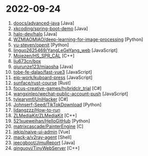 # 2022-09-24

1. [doocs/advanced-java](https://github.com/doocs/advanced-java "😮 Core Interview Questions & Answers For Experienced Java(Backend) Developers | 互联网 Java 工程师进阶知识完全扫盲：涵盖高并发、分布式、高可用、微服务、海量数据处理等领域知识") [Java]
2. [xkcoding/spring-boot-demo](https://github.com/xkcoding/spring-boot-demo "该项目已成功集成 actuator(监控)、admin(可视化监控)、logback(日志)、aopLog(通过AOP记录web请求日志)、统一异常处理(json级别和页面级别)、freemarker(模板引擎)、thymeleaf(模板引擎)、Beetl(模板引擎)、Enjoy(模板引擎)、JdbcTemplate(通用JDBC操作数据库)、JPA(强大的ORM框架)、mybatis(强大的ORM框架)、通用Mapper(快速操作Mybatis)、PageHelper(通用的Mybatis分页插件)、mybatis-plus(快速操作Mybatis)、BeetlSQL(强大的ORM框架)、upload(本地文件上传和七牛云文件上传)、redis(缓存)、ehcache(缓存)、ema…") [Java]
3. [halo-dev/halo](https://github.com/halo-dev/halo "✍ 一款现代化的开源博客 / CMS 系统。") [Java]
4. [WZMIAOMIAO/deep-learning-for-image-processing](https://github.com/WZMIAOMIAO/deep-learning-for-image-processing "deep learning for image processing including classification and object-detection etc.") [Python]
5. [yu-steven/openit](https://github.com/yu-steven/openit "致力于打造免费无感的翻墙环境") [Python]
6. [linguo2625469/YangLeGeYang_web](https://github.com/linguo2625469/YangLeGeYang_web "羊了个羊网页版在线版助手，2022/9/23 22:22:00更新") [JavaScript]
7. [Moiezen/HS_SPR_CAL](https://github.com/Moiezen/HS_SPR_CAL "Hearthstone Spectral Pillager Rogue Calculator") [C++]
8. [liu673cn/box](https://github.com/liu673cn/box "TVbox开源版（空壳-自行配置）") 
9. [qiurunze123/miaosha](https://github.com/qiurunze123/miaosha "⭐⭐⭐⭐秒杀系统设计与实现.互联网工程师进阶与分析🙋🐓") [Java]
10. [tobe-fe-dalao/fast-vue3](https://github.com/tobe-fe-dalao/fast-vue3 "Vue3+Vite+Ts+Pinia+...一个快速开发vue3的模板框架") [JavaScript]
11. [eip-work/kuboard-press](https://github.com/eip-work/kuboard-press "Kuboard 是基于 Kubernetes 的微服务管理界面。同时提供 Kubernetes 免费中文教程，入门教程，最新版本的 Kubernetes v1.23.4 安装手册，(k8s install) 在线答疑，持续更新。") [JavaScript]
12. [sunface/rust-course](https://github.com/sunface/rust-course "“连续六年成为全世界最受喜爱的语言，无 GC 也无需手动内存管理、极高的性能和安全性、过程/OO/函数式编程、优秀的包管理、JS 未来基石 — 工作之余的第二语言来试试 Rust 吧。<<Rust语言圣经>>拥有全面且深入的讲解、生动贴切的示例、德芙般丝滑的内容，甚至还有JS程序员关注的 WASM 和 Deno 等专题。这可能是目前最用心的 Rust 中文学习教程/书籍") [Rust]
13. [focus-creative-games/hybridclr_trial](https://github.com/focus-creative-games/hybridclr_trial "HybridCLR 示例项目") [C#]
14. [wangxinleo/wechat-public-account-push](https://github.com/wangxinleo/wechat-public-account-push "微信公众号推送-给女朋友的浪漫") [JavaScript]
15. [tylearymf/UniHacker](https://github.com/tylearymf/UniHacker "Patch all versions of Unity3D and UnityHub") [C#]
16. [Johnserf-Seed/TikTokDownload](https://github.com/Johnserf-Seed/TikTokDownload "抖音去水印视频批量下载") [Python]
17. [lidangzzz/How-to-run](https://github.com/lidangzzz/How-to-run "立党的润学笔记") 
18. [ZLMediaKit/ZLMediaKit](https://github.com/ZLMediaKit/ZLMediaKit "WebRTC/RTSP/RTMP/HTTP/HLS/HTTP-FLV/WebSocket-FLV/HTTP-TS/HTTP-fMP4/WebSocket-TS/WebSocket-fMP4/GB28181/SRT server and client framework based on C++11") [C++]
19. [521xueweihan/HelloGitHub](https://github.com/521xueweihan/HelloGitHub "分享 GitHub 上有趣、入门级的开源项目。Share interesting, entry-level open source projects on GitHub.") [Python]
20. [matrixcascade/PainterEngine](https://github.com/matrixcascade/PainterEngine "PainterEngine is a application/game engine with software renderer,PainterEngine can be transplanted to any platform that supports C") [C]
21. [jekip/naive-ui-admin](https://github.com/jekip/naive-ui-admin "Naive Ui Admin 是一个基于 vue3,vite2,TypeScript 的中后台解决方案，它使用了最新的前端技术栈，并提炼了典型的业务模型，页面，包括二次封装组件、动态菜单、权限校验、粒子化权限控制等功能，它可以帮助你快速搭建企业级中后台项目，相信不管是从新技术使用还是其他方面，都能帮助到你，持续更新中。") [Vue]
22. [mack-a/v2ray-agent](https://github.com/mack-a/v2ray-agent "（VLESS+TCP+TLS/VLESS+TCP+XTLS/VLESS+gRPC+TLS/VLESS+WS+TLS/VMess+TCP+TLS/VMess+WS+TLS/Trojan+TCP+TLS/Trojan+gRPC+TLS/Trojan+TCP+XTLS）+伪装站点、八合一共存脚本，支持多内核安装") [Shell]
23. [jeecgboot/JimuReport](https://github.com/jeecgboot/JimuReport "「低代码可视化报表」类似excel操作风格，在线拖拽完成设计！功能涵盖: 报表设计、图形报表、打印设计、大屏设计等，完全免费！秉承“简单、易用、专业”的产品理念，极大的降低报表开发难度、缩短开发周期、解决各类报表难题。") [Java]
24. [qinguoyi/TinyWebServer](https://github.com/qinguoyi/TinyWebServer "🔥 Linux下C++轻量级Web服务器学习") [C++]
